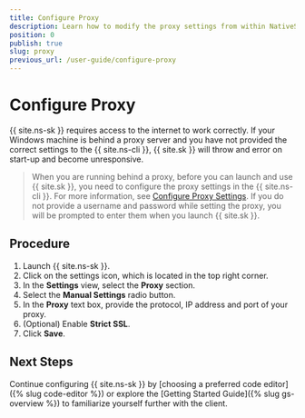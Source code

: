```yaml
---
title: Configure Proxy
description: Learn how to modify the proxy settings from within NativeScript Sidekick
position: 0
publish: true
slug: proxy
previous_url: /user-guide/configure-proxy
---
```


# Configure Proxy

{{ site.ns-sk }} requires access to the internet to work correctly. If your Windows machine is behind a proxy server and you have not provided the correct settings to the {{ site.ns-cli }}, {{ site.sk }} will throw and error on start-up and become unresponsive.

> When you are running behind a proxy, before you can launch and use {{ site.sk }}, you need to configure the proxy settings in the {{ site.ns-cli }}. For more information, see [Configure Proxy Settings](https://github.com/NativeScript/nativescript-cli#configure-proxy-settings). If you do not provide a username and password while setting the proxy, you will be prompted to enter them when you launch {{ site.sk }}.

## Procedure

1. Launch {{ site.ns-sk }}.
1. Click on the settings icon, which is located in the top right corner.
1. In the **Settings** view, select the **Proxy** section.
1. Select the **Manual Settings** radio button.
1. In the **Proxy** text box, provide the protocol, IP address and port of your proxy.
1. (Optional) Enable **Strict SSL**.
1. Click **Save**.

## Next Steps

Continue configuring {{ site.ns-sk }} by [choosing a preferred code editor]({% slug code-editor %}) or explore the [Getting Started Guide]({% slug gs-overview %}) to familiarize yourself further with the client.
